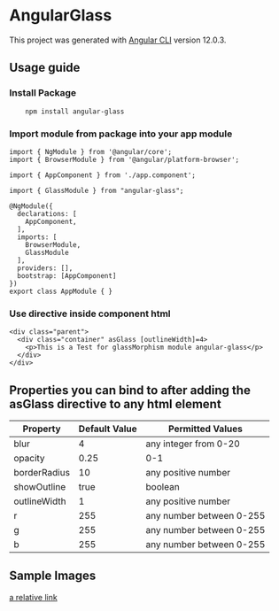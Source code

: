 # AngularGlass

This project was generated with [Angular CLI](https://github.com/angular/angular-cli) version 12.0.3.

## Usage guide

### Install Package
```
    npm install angular-glass
```

### Import module from package into your app module

```
import { NgModule } from '@angular/core';
import { BrowserModule } from '@angular/platform-browser';

import { AppComponent } from './app.component';

import { GlassModule } from "angular-glass";

@NgModule({
  declarations: [
    AppComponent,
  ],
  imports: [
    BrowserModule,
    GlassModule
  ],
  providers: [],
  bootstrap: [AppComponent]
})
export class AppModule { }

```

### Use directive inside component html

```
<div class="parent">
  <div class="container" asGlass [outlineWidth]=4>
    <p>This is a Test for glassMorphism module angular-glass</p>
  </div>
</div>
```

## Properties you can bind to after adding the asGlass directive to any html element

| Property     	| Default Value 	| Permitted Values         	|
|--------------	|---------------	|--------------------------	|
| blur         	| 4             	| any integer from 0-20     |
| opacity      	| 0.25          	| 0-1                      	|
| borderRadius 	| 10            	| any positive number      	|
| showOutline  	| true          	| boolean                  	|
| outlineWidth 	| 1             	| any positive number      	|
| r            	| 255           	| any number between 0-255 	|
| g            	| 255           	| any number between 0-255 	|
| b            	| 255           	| any number between 0-255 	|



## Sample Images

[a relative link](samples/Abstract%20Shape.png)
